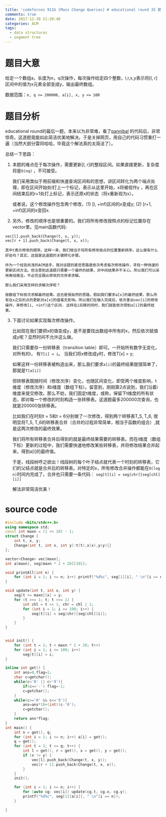 ```yaml
---
title: 'codeforces 911G [Mass Change Queries] # educational round 35 题解'
comments: true
date: 2017-12-30 21:20:40
categories: ACM
tags:
  - data structures
  - segment tree
---
```


# 题目大意
给定一个数组a，长度为n，q次操作，每次操作给定四个整数，l,r,x,y表示将[l, r]区间中的值为x元素全部变成y，输出最终数组。

数据范围：`n, q <= 200000, a[i], x, y <= 100` 

# 题目分析

educational round的最后一题，本来以为非常难，看了[pannibal](http://codeforces.com/contest/911/submission/33740346) 的代码后，非常惊奇。这道题竟能如此简洁优美地解决。于是关掉网页，用自己的代码习惯重打一遍（当然大部分雷同哈哈，毕竟这个解法真的太简洁了）。

总结一下思路：

1. 本题的难点在于每次操作，需要更新[l, r]的整段区间。如果直接更新，复杂度将是`O(nq)` ，不可接受。

	我们采用类似于用前缀和快速查询区间和的思想，讲区间转化为两个端点处理，即在区间开始处l打上一个标记，表示从这里开始，x将被视作y ，再在区间结束后的r+1处打上标记，表示还原x的状态（将x重新视为x）。
	
	或者说，这个修改操作包含两个修改，(1) [l, +inf)区间的x变成y; (2) [r+1, +inf)区间的x变回x.
	
	

2. 另外，修改的顺序也是很重要的。我们将所有修改按照点的标记位置存在vector里。见main函数代码: 
```
vec[l].push_back(Change(t, x, y));
vec[r + 1].push_back(Change(t, x, x));
```
	其中t表示修改的顺序。这样一来，我们相当于将所有修改按点的位置重新排序。这么做有什么好处吗？其实，这就是这道题的关键转化步骤。

	作为一个经验尚浅的ACM选手，我对这题的直觉思路是依次考虑每次修改操作，寻找一种快速的更新区间方法。但注意到这道题只需要一个最终的结果，对中间结果并不关心。所以我们可以采用离线做法，不必完全跟从修改的次序来求解。

	那么我们采用怎样的求解次序呢？
	
	按数组下标依次求解最终结果。这也是很自然的思路，假如我们要求a[x]的最终结果，那么所有在x之后的点的更新对a[x]的值毫无影响。所以我们在输入完成后，依次拿出vec[i]的修改操作，来修改[i, +inf)这个区间. 这样在i后移的同时，我们就能依次得到a[i]的最终结果。
	
3. 下面讨论如果实现每次修改操作。

	比如现在我们要把x的值变成y，是不是要找出数组中所有的x，然后依次赋值成y呢？显然时间不允许这么做。
	
	我们只需要存一份转移表（transition table）即可。一开始所有数字无变化，对所有的i， 有`T[i] = i`。 当我们将x修改成y时，修改T[x] = y;
	
	如果这样一份转移表被构造出来，那么我们要求`a[i]`的最终结果就很简单了，那就是`T[a[i]]`
	
	但转移表既随时间（修改次序）变化，也随区间变化，即受两个维度影响，t维度（修改次序）和i维度（数组下标）。留意到，刚刚第2点说到，我们沿着i维度来提交修改。那么不妨，我们固定t维度，或称，保留下t维度的所有状态，即对每一个修改的时刻构造一张转移表。这道题最多200000次查询，也就是200000张转移表。
	
	比如我们在时刻t = 5和t = 6分别做了一次修改，得到两个转移表T_5, T_6, 很明显将T_5, T_6的转移表合并（合并的过程非常简单，相当于函数的组合）,就是这两次修改的最终效果。
	
	我们将所有转移表合并后得到的就是最终结果需要的转移表。而在i维度（数组下标）更新的过程中，我们需要快速地修改某些转移表，并将修改结果合并起来，得到a[i]的最终值。
	
	于是，线段树呼之欲出！线段树的每个叶子结点就代表一个时刻的转移表，它们的父结点就是合并后的转移表。对特定的x，所有修改合并操作都能在`O(log n)`时间内完成了。合并也只需要一条代码： `seg[t][i] = seg[chr][seg[chl][i]]`
	
	解法非常简洁优美！

# source code
```c++
#include <bits/stdc++.h>
using namespace std;
const int maxn = (1 << 18) - 1;
struct Change {
    int t, x, y;
    Change(int t, int x, int y):t(t),x(x),y(y){}
};

vector<Change> vec[maxn];
int a[maxn], seg[maxn * 2 + 20][101];

void printAll(int n) {
    for (int i = 1; i <= n; i++) printf("%d%c", seg[1][i], " \n"[i == n]);
}

void update(int t, int x, int y) {
    seg[t += maxn][x] = y;
    for (t >>= 1; t; t >>= 1) {
        int chl = t << 1, chr = chl | 1;
        for (int i = 1; i <= 100; i++) {
            seg[t][i] = seg[chr][seg[chl][i]];
        }
    }
}


void init() {
    for (int t = 1; t < maxn * 2 + 20; t++)
    for (int i = 1; i <= 100; i++)
        seg[t][i] = i;
}

inline int get() {
    int ans=0,flag=1;
    char c=getchar();
    while(c<'0' || c>'9'){
        if(c=='-') flag=-1;
        c=getchar();
    }
    while(c>='0' && c<='9'){
        ans=ans*10+(int)(c-'0');
        c=getchar(); 
    }
    return ans*flag;
}
int main() {
    int n = get(), q;
    for (int i = 1; i <= n; i++) a[i] = get();
    q = get();
    for (int t = 1; t <= q; t++) {
        int l = get(), r = get(), x = get(), y = get();
        if (x != y) {
            vec[l].push_back(Change(t, x, y));
            vec[r + 1].push_back(Change(t, x, x));
        }
    }
    init();

    for (int i = 1; i <= n; i++) {
        for (auto cg: vec[i]) update(cg.t, cg.x, cg.y);
        printf("%d%c", seg[1][a[i]], " \n"[i == n]);
    }

}

```
